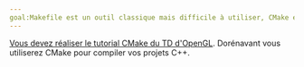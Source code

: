 ```yaml
---
goal:Makefile est un outil classique mais difficile à utiliser, CMake est un bon remplaçant.
---
```

[Vous devez réaliser le tutorial CMake du TD d'OpenGL](http://igm.univ-mlv.fr/~lnoel/index.php?section=teaching/tools&teaching_section=cmake). Dorénavant vous utiliserez CMake pour compiler vos projets C++.